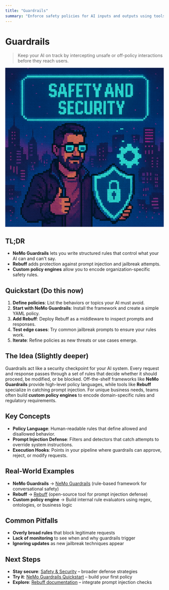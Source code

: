 ```yaml
---
title: "Guardrails"
summary: "Enforce safety policies for AI inputs and outputs using tools like NeMo Guardrails, Rebuff, and custom policy engines"
---
```


# Guardrails

> Keep your AI on track by intercepting unsafe or off-policy interactions before they reach users.

![ai architect guardrails](/img/safety-and-security.png)

## TL;DR
- **NeMo Guardrails** lets you write structured rules that control what your AI can and can't say.
- **Rebuff** adds protection against prompt injection and jailbreak attempts.
- **Custom policy engines** allow you to encode organization-specific safety rules.

## Quickstart (Do this now)
1. **Define policies**: List the behaviors or topics your AI must avoid.
2. **Start with NeMo Guardrails**: Install the framework and create a simple YAML policy.
3. **Add Rebuff**: Deploy Rebuff as a middleware to inspect prompts and responses.
4. **Test edge cases**: Try common jailbreak prompts to ensure your rules work.
5. **Iterate**: Refine policies as new threats or use cases emerge.

## The Idea (Slightly deeper)
Guardrails act like a security checkpoint for your AI system. Every request and response passes through a set of rules that decide whether it should proceed, be modified, or be blocked. Off-the-shelf frameworks like **NeMo Guardrails** provide high-level policy languages, while tools like **Rebuff** specialize in catching prompt injection. For unique business needs, teams often build **custom policy engines** to encode domain-specific rules and regulatory requirements.

## Key Concepts
- **Policy Language**: Human-readable rules that define allowed and disallowed behavior.
- **Prompt Injection Defense**: Filters and detectors that catch attempts to override system instructions.
- **Execution Hooks**: Points in your pipeline where guardrails can approve, reject, or modify requests.

## Real-World Examples
- **NeMo Guardrails** → [NeMo Guardrails](https://github.com/NVIDIA/NeMo-Guardrails) (rule-based framework for conversational safety)
- **Rebuff** → [Rebuff](https://github.com/intel/orca) (open-source tool for prompt injection defense)
- **Custom policy engine** → Build internal rule evaluators using regex, ontologies, or business logic

## Common Pitfalls
- **Overly broad rules** that block legitimate requests
- **Lack of monitoring** to see when and why guardrails trigger
- **Ignoring updates** as new jailbreak techniques appear

## Next Steps
- **Stay secure**: [Safety & Security](ai-architecture-topics/safety-and-security.md) – broader defense strategies
- **Try it**: [NeMo Guardrails Quickstart](https://docs.anyscale.com/guardrails/getting-started) – build your first policy
- **Explore**: [Rebuff documentation](https://github.com/intel/orca) – integrate prompt injection checks

